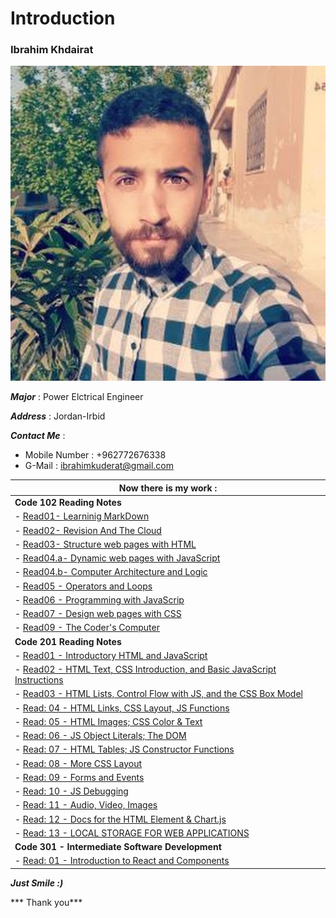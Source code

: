 # Introduction
### Ibrahim Khdairat 
![Image](images/ibrahim.jpg)

***Major*** : Power Elctrical Engineer

***Address*** : Jordan-Irbid

***Contact Me*** :

- Mobile Number : +962772676338
- G-Mail : ibrahimkuderat@gmail.com

|  Now there is my work :|
|------------------------|
|  **Code 102 Reading Notes** |
| - [Read01- Learninig MarkDown](read102/Read01LearningMarkdown.md)|
|-  [Read02- Revision And The Cloud](read102/Read02RevisinAandTheCloud.md)|
| - [Read03- Structure web pages with HTML](read102/read03.md)|
| - [Read04.a- Dynamic web pages with JavaScript](read102/read04a.md)|
| - [Read04.b-  Computer Architecture and Logic](read102/read04b.md)|
| - [Read05 - Operators and Loops](read102/read05.md)|
| - [Read06 - Programming with JavaScrip](read102/read06.md)|
| - [Read07 - Design web pages with CSS](read102/read07.md)|
| - [ Read09 - The Coder's Computer](read102/read09.md)|
|  **Code 201 Reading Notes** |
| - [Read01 - Introductory HTML and JavaScript](read201/class-01.md)|
| - [Read02 - HTML Text, CSS Introduction, and Basic JavaScript Instructions](read201/class-02.md)|
| - [Read03 - HTML Lists, Control Flow with JS, and the CSS Box Model](read201/class-03.md)|
| - [Read: 04 - HTML Links, CSS Layout, JS Functions](read201/class-04.md)|
| - [Read: 05 - HTML Images; CSS Color & Text](read201/class-05.md)|
| - [Read: 06 - JS Object Literals; The DOM](read201/class-06.md)|
| - [Read: 07 -  HTML Tables; JS Constructor Functions](read201/class-07.md)|
| - [Read: 08 -  More CSS Layout](read201/class-08.md)|
| - [Read: 09 -  Forms and Events](read201/class-09.md)|
| - [Read: 10 -  JS Debugging](read201/class-10.md)|
| - [Read: 11 -  Audio, Video, Images](read201/class-11.md)|
| - [Read: 12 -  Docs for the HTML <canvas> Element & Chart.js](read201/class-12.md)|
| - [Read: 13 -  LOCAL STORAGE FOR WEB APPLICATIONS](read201/class-13.md)|
|  **Code 301 - Intermediate Software Development** |
| - [Read: 01 -  Introduction to React and Components](read301/class01.md)|















***Just Smile :)***

*** Thank you***



